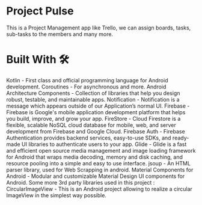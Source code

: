# Project Pulse 
This is a Project Management app like Trello, we can assign boards, tasks, sub-tasks to the members and many more.
# Built With 🛠
Kotlin - First class and official programming language for Android development.
Coroutines - For asynchronous and more.
Android Architecture Components - Collection of libraries that help you design robust, testable, and maintainable apps.
Notification - Notification is a message which appears outside of our Application’s normal UI.
Firebase - Firebase is Google's mobile application development platform that helps you build, improve, and grow your app.
FireStore - Cloud Firestore is a flexible, scalable NoSQL cloud database for mobile, web, and server development from Firebase and Google Cloud.
Firebase Auth - Firebase Authentication provides backend services, easy-to-use SDKs, and ready-made UI libraries to authenticate users to your app.
Glide - Glide is a fast and efficient open source media management and image loading framework for Android that wraps media decoding, memory and disk caching, and resource pooling into a simple and easy to use interface.
jsoup - An HTML parser library, used for Web Scrapping in android.
Material Components for Android - Modular and customizable Material Design UI components for Android.
Some more 3rd party libraries used in this project :
CircularImageView - This is an Android project allowing to realize a circular ImageView in the simplest way possible.

